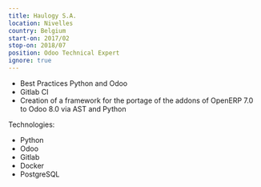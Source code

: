 ```yaml
---
title: Haulogy S.A.
location: Nivelles
country: Belgium
start-on: 2017/02
stop-on: 2018/07
position: Odoo Technical Expert
ignore: true
---
```


* Best Practices Python and Odoo
* Gitlab CI
* Creation of a framework for the portage of the addons of OpenERP 7.0 to Odoo 8.0 via AST and Python

Technologies:
* Python
* Odoo
* Gitlab
* Docker
* PostgreSQL
